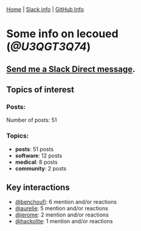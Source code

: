 [Home](https://kelu124.github.io/echommunity/) | [Slack info](https://kelu124.github.io/echommunity/) | [GitHub Info](https://kelu124.github.io/echommunity/github.html)

# Some info on __lecoued__ (_@U3QGT3Q74_)


## [Send me a Slack Direct message](https://echopen.slack.com/messages/@lecoued/).

## Topics of interest

### Posts: 

Number of posts: 51

### Topics:

* __posts__: 51 posts
* __software__: 12 posts
* __medical__: 8 posts
* __community__: 2 posts

## Key interactions 

* [@benchoufi](./U0B47KC3S.md): 6 mention and/or reactions
* [@aurelie](./U37GZRZU6.md): 5 mention and/or reactions
* [@jerome](./U07UEJC2H.md): 2 mention and/or reactions
* [@hackolite](./U20C8CKTL.md): 1 mention and/or reactions
